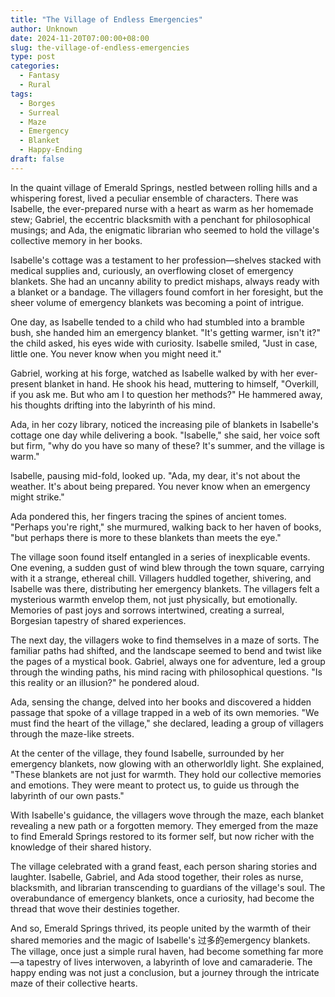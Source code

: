 ```yaml
---
title: "The Village of Endless Emergencies"
author: Unknown
date: 2024-11-20T07:00:00+08:00
slug: the-village-of-endless-emergencies
type: post
categories:
  - Fantasy
  - Rural
tags:
  - Borges
  - Surreal
  - Maze
  - Emergency
  - Blanket
  - Happy-Ending
draft: false
---
```


In the quaint village of Emerald Springs, nestled between rolling hills and a whispering forest, lived a peculiar ensemble of characters. There was Isabelle, the ever-prepared nurse with a heart as warm as her homemade stew; Gabriel, the eccentric blacksmith with a penchant for philosophical musings; and Ada, the enigmatic librarian who seemed to hold the village's collective memory in her books.

Isabelle's cottage was a testament to her profession—shelves stacked with medical supplies and, curiously, an overflowing closet of emergency blankets. She had an uncanny ability to predict mishaps, always ready with a blanket or a bandage. The villagers found comfort in her foresight, but the sheer volume of emergency blankets was becoming a point of intrigue.

One day, as Isabelle tended to a child who had stumbled into a bramble bush, she handed him an emergency blanket. "It's getting warmer, isn't it?" the child asked, his eyes wide with curiosity. Isabelle smiled, "Just in case, little one. You never know when you might need it."

Gabriel, working at his forge, watched as Isabelle walked by with her ever-present blanket in hand. He shook his head, muttering to himself, "Overkill, if you ask me. But who am I to question her methods?" He hammered away, his thoughts drifting into the labyrinth of his mind.

Ada, in her cozy library, noticed the increasing pile of blankets in Isabelle's cottage one day while delivering a book. "Isabelle," she said, her voice soft but firm, "why do you have so many of these? It's summer, and the village is warm."

Isabelle, pausing mid-fold, looked up. "Ada, my dear, it's not about the weather. It's about being prepared. You never know when an emergency might strike."

Ada pondered this, her fingers tracing the spines of ancient tomes. "Perhaps you're right," she murmured, walking back to her haven of books, "but perhaps there is more to these blankets than meets the eye."

The village soon found itself entangled in a series of inexplicable events. One evening, a sudden gust of wind blew through the town square, carrying with it a strange, ethereal chill. Villagers huddled together, shivering, and Isabelle was there, distributing her emergency blankets. The villagers felt a mysterious warmth envelop them, not just physically, but emotionally. Memories of past joys and sorrows intertwined, creating a surreal, Borgesian tapestry of shared experiences.

The next day, the villagers woke to find themselves in a maze of sorts. The familiar paths had shifted, and the landscape seemed to bend and twist like the pages of a mystical book. Gabriel, always one for adventure, led a group through the winding paths, his mind racing with philosophical questions. "Is this reality or an illusion?" he pondered aloud.

Ada, sensing the change, delved into her books and discovered a hidden passage that spoke of a village trapped in a web of its own memories. "We must find the heart of the village," she declared, leading a group of villagers through the maze-like streets.

At the center of the village, they found Isabelle, surrounded by her emergency blankets, now glowing with an otherworldly light. She explained, "These blankets are not just for warmth. They hold our collective memories and emotions. They were meant to protect us, to guide us through the labyrinth of our own pasts."

With Isabelle's guidance, the villagers wove through the maze, each blanket revealing a new path or a forgotten memory. They emerged from the maze to find Emerald Springs restored to its former self, but now richer with the knowledge of their shared history.

The village celebrated with a grand feast, each person sharing stories and laughter. Isabelle, Gabriel, and Ada stood together, their roles as nurse, blacksmith, and librarian transcending to guardians of the village's soul. The overabundance of emergency blankets, once a curiosity, had become the thread that wove their destinies together.

And so, Emerald Springs thrived, its people united by the warmth of their shared memories and the magic of Isabelle's 过多的emergency blankets. The village, once just a simple rural haven, had become something far more—a tapestry of lives interwoven, a labyrinth of love and camaraderie. The happy ending was not just a conclusion, but a journey through the intricate maze of their collective hearts.